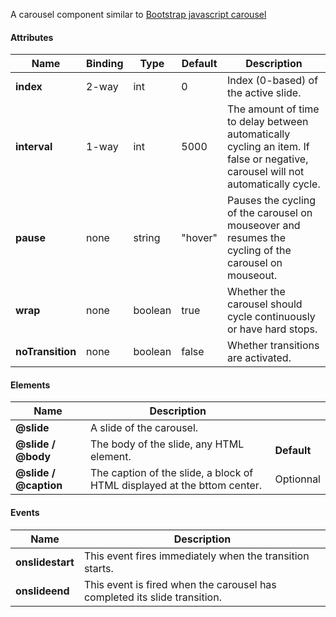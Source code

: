 A carousel component similar to [Bootstrap javascript carousel](http://getbootstrap.com/javascript/#carousel)

#### Attributes ####

| Name | Binding | Type | Default | Description |
| ---- | ------- | ---- | ------- | ----------- |
| **index** | 2-way | int | 0 | Index (0-based) of the active slide. |
| **interval** | 1-way | int | 5000 | The amount of time to delay between automatically cycling an item. If false or negative, carousel will not automatically cycle. |
| **pause** | none | string | "hover" | Pauses the cycling of the carousel on mouseover and resumes the cycling of the carousel on mouseout. |
| **wrap** | none | boolean | true | Whether the carousel should cycle continuously or have hard stops. |
| **noTransition** | none | boolean | false | Whether transitions are activated. |

#### Elements ####
| Name | Description |  |
| ---- | ----------- | - |
| **@slide** | A slide of the carousel. | |
| **@slide / @body** | The body of the slide, any HTML element. | **Default** |
| **@slide / @caption** | The caption of the slide, a block of HTML displayed at the bttom center. | Optionnal |

#### Events ####

| Name | Description |
| ---- | ----------- |
| **onslidestart** | This event fires immediately when the transition starts. |
| **onslideend** | This event is fired when the carousel has completed its slide transition. |

